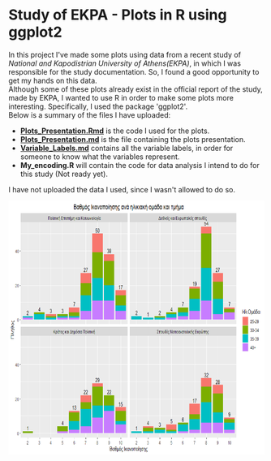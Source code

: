 # **Study of EKPA - Plots in R using ggplot2**
In this project I've made some plots using data from a recent study of *National and Kapodistrian University of Athens(EKPA)*, in which I was responsible for the study documentation. So, I found a good opportunity to get my hands on this data.\
Although some of these plots already exist in the official report of the study, made by EKPA, I wanted to use R in order to make some plots more interesting. Specifically, I used the package 'ggplot2'.\
Below is a summary of the files I have uploaded:
- [**Plots_Presentation.Rmd**](https://github.com/AngelosTheodorakis/Data_Analysis_Projects/blob/master/EKPA_Postgraduate_study/Plots_presentation.Rmd) is the code I used for the plots. 
- [**Plots_Presentation.md**](https://github.com/AngelosTheodorakis/Data_Analysis_Projects/blob/master/EKPA_Postgraduate_study/Plots_presentation.md) is the file containing the plots presentation.
- [**Variable_Labels.md**](https://github.com/AngelosTheodorakis/Data_Analysis_Projects/blob/master/EKPA_Postgraduate_study/Variable_Labels.md) contains all the variable labels, in order for someone to know what the variables represent.
- **My_encoding.R** will contain the code for data analysis I intend to do for this study (Not ready yet). 

I have not uploaded the data I used, since I wasn't allowed to do so.

<img src="images/unnamed-chunk-20-1.png" width="700" height="500" />

